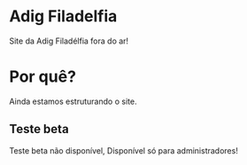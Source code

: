 # Adig Filadelfia

Site da Adig Filadélfia fora do ar!

# Por quê?

Ainda estamos estruturando o site.

## Teste beta
Teste beta não disponível, Disponível só para administradores!
